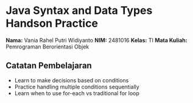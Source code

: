 # Java Syntax and Data Types Handson Practice

**Nama:** Vania Rahel Putri Widiyanto
**NIM:** 2481016
**Kelas:** TI
**Mata Kuliah:** Pemrograman Berorientasi Objek

## Catatan Pembelajaran
- Learn to make decisions based on conditions
- Practice handling multiple conditions sequentially
- Learn when to use for-each vs traditional for loop